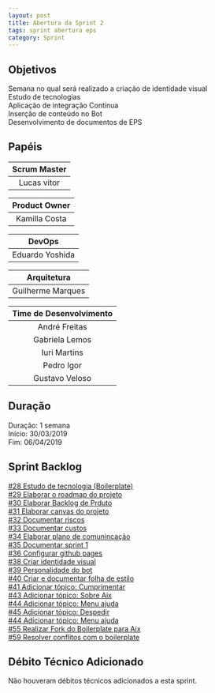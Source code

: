 ```yaml
---
layout: post
title: Abertura da Sprint 2
tags: sprint abertura eps
category: Sprint
---
```


## Objetivos

Semana no qual será realizado a criação de identidade visual<br>
Estudo de tecnologias<br>
Aplicação de integração Contínua<br>
Inserção de conteúdo no Bot<br>
Desenvolvimento de documentos de EPS

## Papéis

| **Scrum Master**|
|:--:|
|Lucas vitor|

|**Product Owner**|
|:--:|
|Kamilla Costa|

|**DevOps**|
|:--:|
|Eduardo Yoshida|

|**Arquitetura**|
|:--:|
|Guilherme Marques|

| Time de Desenvolvimento |
|:--:|
|André Freitas|
|Gabriela Lemos|
|Iuri Martins|
|Pedro Igor|
|Gustavo Veloso|

## Duração

Duração: 1 semana<br>
Início: 30/03/2019<br>
Fim: 06/04/2019


<!--more-->

## Sprint Backlog

[#28 Estudo de tecnologia (Boilerplate)](https://github.com/fga-eps-mds/2019.1-aix/issues/28)<br>
[#29 Elaborar o roadmap do projeto](https://github.com/fga-eps-mds/2019.1-aix/issues/29)<br>
[#30 Elaborar Backlog de Prduto](https://github.com/fga-eps-mds/2019.1-aix/issues/30)<br>
[#31 Elaborar canvas do projeto](https://github.com/fga-eps-mds/2019.1-aix/issues/31)<br>
[#32 Documentar riscos](https://github.com/fga-eps-mds/2019.1-aix/issues/32)<br>
[#33 Documentar custos](https://github.com/fga-eps-mds/2019.1-aix/issues/33)<br>
[#34 Elaborar plano de comunincação](https://github.com/fga-eps-mds/2019.1-aix/issues/34)<br>
[#35 Documentar sprint 1](https://github.com/fga-eps-mds/2019.1-aix/issues/35)<br>
[#36 Configurar github pages](https://github.com/fga-eps-mds/2019.1-aix/issues/36)<br>
[#38 Criar identidade visual](https://github.com/fga-eps-mds/2019.1-aix/issues/38)<br>
[#39 Personalidade do bot](https://github.com/fga-eps-mds/2019.1-aix/issues/39)<br>
[#40 Criar e documentar folha de estilo](https://github.com/fga-eps-mds/2019.1-aix/issues/40)<br>
[#41 Adicionar tópico: Cumprimentar](https://github.com/fga-eps-mds/2019.1-aix/issues/41)<br>
[#43 Adicionar tópico: Sobre Aix](https://github.com/fga-eps-mds/2019.1-aix/issues/43)<br>
[#44 Adicionar tópico: Menu ajuda](https://github.com/fga-eps-mds/2019.1-aix/issues/44)<br>
[#45 Adicionar tópico: Despedir](https://github.com/fga-eps-mds/2019.1-aix/issues/45)<br>
[#44 Adicionar tópico: Menu ajuda](https://github.com/fga-eps-mds/2019.1-aix/issues/40)<br>
[#55 Realizar Fork do Boilerplate para Aix](https://github.com/fga-eps-mds/2019.1-aix/issues/55)<br>
[#59 Resolver conflitos com o boilerplate](https://github.com/fga-eps-mds/2019.1-aix/issues/59)<br>


## Débito Técnico Adicionado

Não houveram débitos técnicos adicionados a esta sprint.